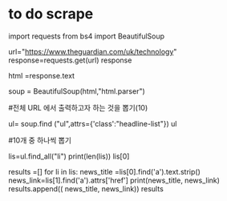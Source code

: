 # to do scrape

import requests
from bs4 import BeautifulSoup

url="https://www.theguardian.com/uk/technology"
response=requests.get(url)
response

html =response.text

soup = BeautifulSoup(html,"html.parser")

#전체 URL 에서 출력하고자 하는 것을 뽑기(10)

ul= soup.find ("ul",attrs={'class':"headline-list"})
ul

#10개 중 하나씩 뽑기

lis=ul.find_all("li")
print(len(lis))
lis[0]


results =[]
for li in lis:
    news_title =lis[0].find('a').text.strip()
    news_link=lis[1].find('a').attrs['href']
    print(news_title, news_link)
    results.append(( news_title, news_link))
results
